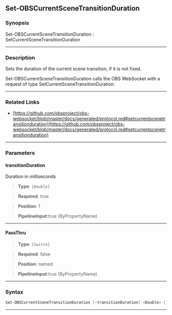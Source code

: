 Set-OBSCurrentSceneTransitionDuration
-------------------------------------
### Synopsis
Set-OBSCurrentSceneTransitionDuration : SetCurrentSceneTransitionDuration

---
### Description

Sets the duration of the current scene transition, if it is not fixed.


Set-OBSCurrentSceneTransitionDuration calls the OBS WebSocket with a request of type SetCurrentSceneTransitionDuration.

---
### Related Links
* [https://github.com/obsproject/obs-websocket/blob/master/docs/generated/protocol.md#setcurrentscenetransitionduration](https://github.com/obsproject/obs-websocket/blob/master/docs/generated/protocol.md#setcurrentscenetransitionduration)



---
### Parameters
#### **transitionDuration**

Duration in milliseconds



> **Type**: ```[Double]```

> **Required**: true

> **Position**: 1

> **PipelineInput**:true (ByPropertyName)



---
#### **PassThru**

> **Type**: ```[Switch]```

> **Required**: false

> **Position**: named

> **PipelineInput**:true (ByPropertyName)



---
### Syntax
```PowerShell
Set-OBSCurrentSceneTransitionDuration [-transitionDuration] <Double> [-PassThru] [<CommonParameters>]
```
---
